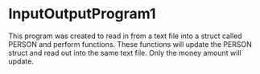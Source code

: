 # InputOutputProgram1
This program was created to read in from a text file into a struct called PERSON and perform functions. These functions will update the PERSON struct and read out into the same text file. Only the money amount will update. 
